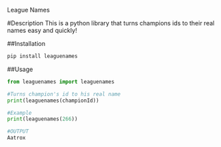 League Names

#Description
This is a python library that turns champions ids to their real names easy and quickly!

##Installation
```python
pip install leaguenames
```

##Usage
```python
from leaguenames import leaguenames

#Turns champion's id to his real name
print(leaguenames(championId))

#Example
print(leaguenames(266))

#OUTPUT
Aatrox
```
